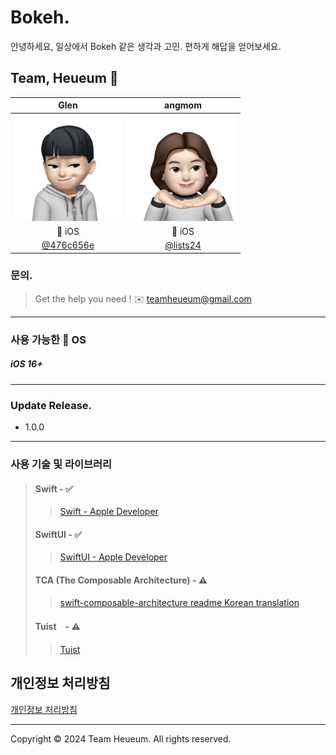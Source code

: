 # Bokeh.
안녕하세요, 일상에서 Bokeh 같은 생각과 고민.
편하게 해답을 얻어보세요.


## Team, Heueum 💭
**Glen** | **angmom** |
:---:|:---:|
<img width="170" alt="image" src="Assets/glen.JPG"> | <img width="170" alt="image" src="Assets/angmom.JPG">
 iOS |  iOS |
[@476c656e](https://github.com/476C656E) | [@lists24](https://github.com/lists24) |

### 문의.
> Get the help you need !
✉️ teamheueum@gmail.com



***
### 사용 가능한  OS
##### iOS 16+

***
### Update Release.
- 1.0.0
***

### 사용 기술 및 라이브러리
> #### Swift - ✅
> >[Swift - Apple Developer](https://developer.apple.com/kr/swift/)
> #### SwiftUI - ✅
>>[SwiftUI - Apple Developer](https://developer.apple.com/kr/xcode/swiftui/)
> #### TCA (The Composable Architecture) - ⚠️ 
>>[swift-composable-architecture readme Korean translation](https://gist.github.com/Achoo-kr/5d8936d12e71028fcc4a7c5e078ca038)
>#### Tuist　- ⚠️
>> [Tuist](https://tuist.io/)



## 개인정보 처리방침
[개인정보 처리방침](Documents/개인정보처리방침.md)
 
***

Copyright © 2024 Team Heueum. All rights reserved.
